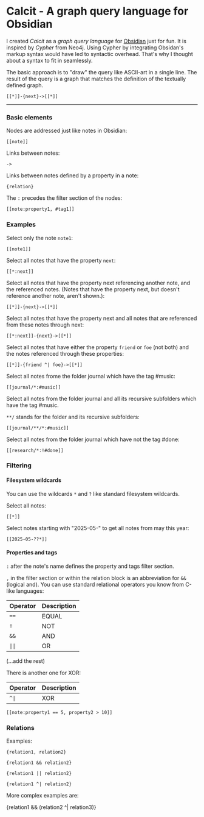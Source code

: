 # Calcit - A graph query language for Obsidian

I created *Calcit* as a *graph query language* for [Obsidian](https://obsidian.md/) just for fun. It is inspired by *Cypher* from Neo4j. Using Cypher by integrating Obsidan's markup syntax would have led to syntactic overhead. That's why I thought about a syntax to fit in seamlessly.

The basic approach is to "draw" the query like ASCII-art in a single line.
The result of the query is a graph that matches the definition of the textually defined graph.

```
[[*]]-{next}->[[*]]
```

---

### Basic elements

Nodes are addressed just like notes in Obsidian:
```
[[note]]
```

Links between notes:
```
->
```

Links between notes defined by a property in a note:
```
{relation}
```

The `:` precedes the filter section of the nodes:

```
[[note:property1, #tag1]]
```

### Examples

Select only the note `note1`:

```
[[note1]]
```

Select all notes that have the property `next`:

```
[[*:next]]
```

Select all notes that have the property next referencing another note, and the referenced notes.
(Notes that have the property next, but doesn't reference another note, aren't shown.):


```
[[*]]-{next}->[[*]]
```

Select all notes that have the property next and all notes that are referenced from these notes through next:

```
[[*:next]]-{next}->[[*]]
```

Select all notes that have either the property `friend` or `foe` (not both) and the notes referenced through these properties:

```
[[*]]-{friend ^| foe}->[[*]]
```

Select all notes frome the folder journal which have the tag #music:

```
[[journal/*:#music]]
```

Select all notes from the folder journal and all its recursive subfolders which have the tag #music.

`**/` stands for the folder and its recursive subfolders:

```
[[journal/**/*:#music]]
```

Select all notes from the folder journal which have not the tag #done:

```
[[research/*:!#done]]
```

### Filtering

#### Filesystem wildcards

You can use the wildcards `*` and `?` like standard filesystem wildcards.

Select all notes:

```
[[*]]
```

Select notes starting with "2025-05-" to get all notes from may this year:

```
[[2025-05-??*]]
```

#### Properties and tags

`:` after the note's name defines the property and tags filter section.

`,` in the filter section or within the relation block is an abbreviation for `&&` (logical and). 
You can use standard relational operators you know from C-like languages:

| Operator | Description |
| ---- | --- |
| `==` | EQUAL |
| `!`  | NOT |
| `&&` | AND |
| `\|\|` | OR  |

(...add the rest)

There is another one for XOR:

| Operator | Description |
| ---- | --- |
| `^\|` | XOR |

```
[[note:property1 == 5, property2 > 10]]
```

### Relations

Examples:

```
{relation1, relation2}

{relation1 && relation2}

{relation1 || relation2}

{relation1 ^| relation2}
```

More complex examples are:

{relation1 && (relation2 ^| relation3)}
